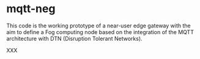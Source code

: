 # mqtt-neg

This code is the working prototype of a near-user edge gateway with the aim to define a Fog computing node based on the integration of the MQTT architecture with DTN (Disruption Tolerant Networks).

XXX
